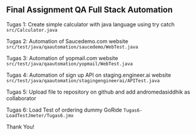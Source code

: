 ## Final Assignment QA Full Stack Automation

Tugas 1: Create simple calculator with java language using try catch ```src/Calculator.java```

Tugas 2: Automation of Saucedemo.com website ```src/test/java/qaautomation/saucedemo/WebTest.java```

Tugas 3: Automation of yopmail.com website ```src/test/java/qaautomation/yopmail/WebTest.java```

Tugas 4: Automation of sign up API on staging.engineer.ai website ```src/test/java/qaautomation/stagingengineerai/APITest.java```

Tugas 5: Upload file to repository on github and add andromedasiddhik as collaborator

Tugas 6: Load Test of ordering dummy GoRide ```Tugas6-LoadTestJmeter/Tugas6.jmx```

Thank You!
